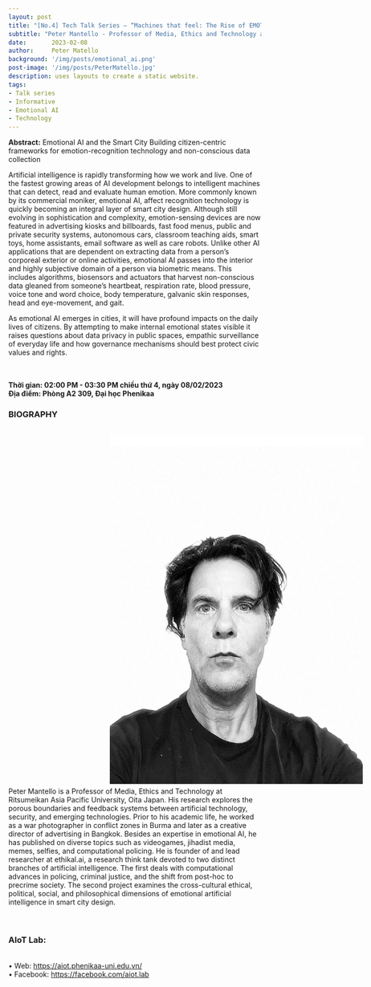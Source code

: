 ```yaml
---
layout: post
title: "[No.4] Tech Talk Series – “Machines that feel: The Rise of EMOTIONAL AI”"
subtitle: "Peter Mantello - Professor of Media, Ethics and Technology at Ritsumeikan Asia Pacific University, Oita Japan."
date:       2023-02-08
author:     Peter Matello
background: '/img/posts/emotional_ai.png'
post-image: '/img/posts/PeterMatello.jpg'
description: uses layouts to create a static website.
tags:
- Talk series
- Informative
- Emotional AI
- Technology
---
```

<b>Abstract:</b> Emotional AI and the Smart City
Building citizen-centric frameworks for emotion-recognition technology and non-conscious data collection
<br>
 
Artificial intelligence is rapidly transforming how we work and live. One of the fastest growing areas of AI development belongs to intelligent machines that can detect, read and evaluate human emotion. More commonly known by its commercial moniker, emotional AI, affect recognition technology is quickly becoming an integral layer of smart city design. Although still evolving in sophistication and complexity, emotion-sensing devices are now featured in advertising kiosks and billboards, fast food menus, public and private security systems, autonomous cars, classroom teaching aids, smart toys, home assistants, email software as well as care robots. Unlike other AI applications that are dependent on extracting data from a person’s corporeal exterior or online activities, emotional AI passes into the interior and highly subjective domain of a person via biometric means. This includes algorithms, biosensors and actuators that harvest non-conscious data gleaned from someone’s heartbeat, respiration rate, blood pressure, voice tone and word choice, body temperature, galvanic skin responses, head and eye-movement, and gait.
<br>
 
As emotional AI emerges in cities, it will have profound impacts on the daily lives of citizens. By attempting to make internal emotional states visible it raises questions about data privacy in public spaces, empathic surveillance of everyday life and how governance mechanisms should best protect civic values and rights.
<br>
<br>

<B>
<!-- Link đăng ký: <a href="https://bit.ly/3TMWAAI">https://bit.ly/3TMWAAI</a> -->
<br>
Thời gian: 02:00 PM - 03:30 PM chiều thứ 4, ngày 08/02/2023
<br>
Địa điểm: Phòng A2 309, Đại học Phenikaa
<br>
</B>


<h3>BIOGRAPHY</h3><br>
<img src="/img/posts/PeterMatello.jpg" alt="PeterMatello" style="padding-left: 40%;">
<br>
Peter Mantello is a Professor of Media, Ethics and Technology at Ritsumeikan Asia Pacific University, Oita Japan. His research explores the porous boundaries and feedback systems between artificial technology, security, and emerging technologies. Prior to his academic life, he worked as a war photographer in conflict zones in Burma and later as a creative director of advertising in Bangkok. Besides an expertise in emotional AI, he has published on diverse topics such as videogames, jihadist media, memes, selfies, and computational policing. He is founder of and lead researcher at ethikal.ai, a research think tank devoted to two distinct branches of artificial intelligence. The first deals with computational advances in policing, criminal justice, and the shift from post-hoc to precrime society. The second project examines the cross-cultural ethical, political, social, and philosophical dimensions of emotional artificial intelligence in smart city design.
<br><br>
<br>
<h3>AIoT Lab:</h3><br>
•	Web: <a href="https://aiot.phenikaa-uni.edu.vn/">https://aiot.phenikaa-uni.edu.vn/</a> <br>
•	Facebook:  <a href="https://facebook.com/aiot.lab">https://facebook.com/aiot.lab</a> <br>

